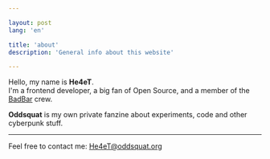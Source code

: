 ```yaml
---

layout: post
lang: 'en'

title: 'about'
description: 'General info about this website'

---
```


Hello, my&nbsp;name is&nbsp;**He4eT**.<br>
I'm a&nbsp;frontend developer, a&nbsp;big fan of&nbsp;Open Source, and a&nbsp;member of&nbsp;the <a href="https://t.me/barbadbar" target="_blank">BadBar</a> crew.

**Oddsquat** is&nbsp;my&nbsp;own private fanzine about experiments, code and other cyberpunk stuff.

---

Feel free to&nbsp;contact me:
[He4eT@oddsquat.org](mailto:He4eT@oddsquat.org)
